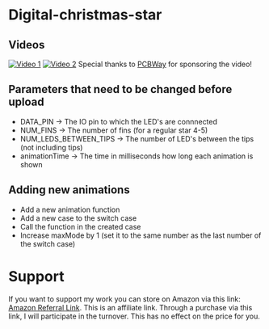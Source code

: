# Digital-christmas-star

## Videos
[![Video 1](https://img.youtube.com/vi/jLeo_D0pDiA/0.jpg)](https://www.youtube.com/watch?v=jLeo_D0pDiA)
[![Video 2](https://img.youtube.com/vi/EICvJTpRVDk/0.jpg)](https://www.youtube.com/watch?v=EICvJTpRVDk)
Special thanks to [PCBWay](https://www.pcbway.com/) for sponsoring the video!

## Parameters that need to be changed before upload
* DATA_PIN -> The IO pin to which the LED's are connnected
* NUM_FINS -> The number of fins (for a regular star 4-5)
* NUM_LEDS_BETWEEN_TIPS -> The number of LED's between the tips (not including tips)
* animationTime -> The time in milliseconds how long each animation is shown

## Adding new animations
* Add a new animation function
* Add a new case to the switch case
* Call the function in the created case
* Increase maxMode by 1 (set it to the same number as the last number of the switch case)

# Support
If you want to support my work you can store on Amazon via this link: [Amazon Referral Link](https://www.amazon.de/?tag=enwi-21). This is an affiliate link. Through a purchase via this link, I will participate in the turnover. This has no effect on the price for you.
